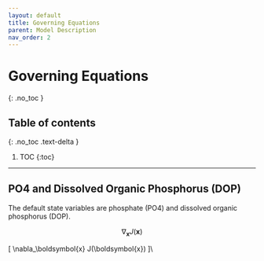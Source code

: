 ```yaml
---
layout: default
title: Governing Equations
parent: Model Description
nav_order: 2
---
```


# Governing Equations
{: .no_toc }

## Table of contents
{: .no_toc .text-delta }

1. TOC
{:toc}

---

## PO4 and Dissolved Organic Phosphorus (DOP)

The default state variables are phosphate (PO4) and dissolved organic phosphorus (DOP).

$$ \nabla_\boldsymbol{x} J(\boldsymbol{x}) $$

\[ \nabla_\boldsymbol{x} J(\boldsymbol{x}) ]\


